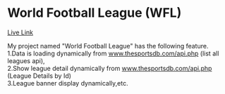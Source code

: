 # World Football League (WFL)

<a href="https://friendly-sinoussi-d6734d.netlify.app/"> Live Link</a>

My project named "World Football League" has the following feature.<br>
1.Data is loading dynamically from www.thesportsdb.com/api.php (list all leagues api),<br>
2.Show league detail dynamically from www.thesportsdb.com/api.php (League Details by Id)<br>
3.League banner display dynamically,etc.
